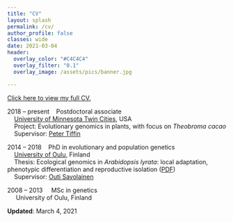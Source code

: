 ```yaml
---
title: "CV"
layout: splash
permalink: /cv/
author_profile: false
classes: wide
date: 2021-03-04
header:
  overlay_color: "#C4C4C4"
  overlay_filter: "0.1"
  overlay_image: /assets/pics/banner.jpg

---
```


<a href="https://thamala.github.io/assets/docs/Hamala_CV_public.pdf" target="_blank">Click here to view my full CV.</a>

2018 – present&nbsp;&nbsp;&nbsp;&nbsp;Postdoctoral associate  
&nbsp;&nbsp;&nbsp;&nbsp;[University of Minnesota Twin Cities](https://twin-cities.umn.edu), USA  
&nbsp;&nbsp;&nbsp;&nbsp;Project: Evolutionary genomics in plants, with focus on *Theobroma cacao*  
&nbsp;&nbsp;&nbsp;&nbsp;Supervisor: [Peter Tiffin](https://cbs.umn.edu/tiffin-lab/home)  
	
2014 – 2018&nbsp;&nbsp;&nbsp;&nbsp;PhD in evolutionary and population genetics  
&nbsp;&nbsp;&nbsp;&nbsp;[University of Oulu](https://www.oulu.fi/en), Finland  
&nbsp;&nbsp;&nbsp;&nbsp;Thesis: Ecological genomics in *Arabidopsis lyrata*: local adaptation, phenotypic differentiation and reproductive isolation ([PDF](http://jultika.oulu.fi/files/isbn9789526219073.pdf))  
&nbsp;&nbsp;&nbsp;&nbsp;Supervisor: [Outi Savolainen](https://www.oulu.fi/university/researcher/outi-savolainen)  

2008 – 2013&nbsp;&nbsp;&nbsp;&nbsp;&nbsp;MSc in genetics  
&nbsp;&nbsp;&nbsp;&nbsp;&nbsp;University of Oulu, Finland  
  
__Updated__: March 4, 2021  

